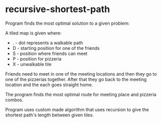 # recursive-shortest-path

Program finds the most optimal solution to a given problem:

A tiled map is given where:

- . - dot represents a walkable path
- D - starting position for one of the friends
- S - position where friends can meet
- P - position for pizzeria
- X - unwalkable tile

Friends need to meet in one of the meeting locations and then they go to one of the pizzerias together.
After that they go back to the meeting location and the each goes straight home.

The program finds the most optimal route for meeting place and pizzeria combos.

Program uses custom made algorithm that uses recursion to give the shortest path's length between given tiles.
